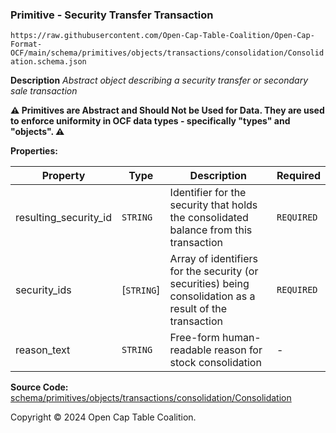 ### Primitive - Security Transfer Transaction

`https://raw.githubusercontent.com/Open-Cap-Table-Coalition/Open-Cap-Format-OCF/main/schema/primitives/objects/transactions/consolidation/Consolidation.schema.json`

**Description** _Abstract object describing a security transfer or secondary sale transaction_

**:warning: Primitives are Abstract and Should Not be Used for Data. They are used to enforce uniformity in OCF data types - specifically "types" and "objects". :warning:**

**Properties:**

| Property              | Type       | Description                                                                                              | Required   |
| --------------------- | ---------- | -------------------------------------------------------------------------------------------------------- | ---------- |
| resulting_security_id | `STRING`   | Identifier for the security that holds the consolidated balance from this transaction                    | `REQUIRED` |
| security_ids          | [`STRING`] | Array of identifiers for the security (or securities) being consolidation as a result of the transaction | `REQUIRED` |
| reason_text           | `STRING`   | Free-form human-readable reason for stock consolidation                                                  | -          |

**Source Code:** [schema/primitives/objects/transactions/consolidation/Consolidation](../../../../../../../schema/primitives/objects/transactions/consolidation/Consolidation.schema.json)

Copyright © 2024 Open Cap Table Coalition.
